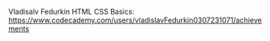 Vladisalv Fedurkin
HTML CSS Basics: https://www.codecademy.com/users/vladislavFedurkin0307231071/achievements